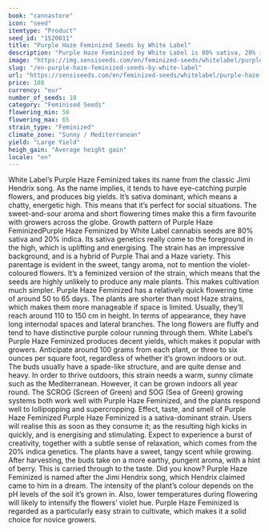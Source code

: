 ```yaml
---
book: "cannastore"
icon: "seed"
itemtype: "Product"
seed_id: "1520011"
title: "Purple Haze Feminized Seeds by White Label"
description: "Purple Haze Feminized by White Label is 80% sativa, 20% indica. Expect big yields, a sweet/sour aroma with berry notes, and a relaxing, creative high."
image: "https://img.sensiseeds.com/en/feminized-seeds/whitelabel/purple-haze-feminised-image.png"
slug: "/en-purple-haze-feminized-seeds-by-white-label"
url: "https://sensiseeds.com/en/feminized-seeds/whitelabel/purple-haze-feminised?a_aid=cannastore"
price: 108
currency: "eur"
number_of_seeds: 10
category: "Feminised Seeds"
flowering_min: 50
flowering_max: 65
strain_type: "Feminized"
climate_zone: "Sunny / Mediterranean"
yield: "Large Yield"
heigh_gain: "Average height gain"
locale: "en"
---
```

White Label’s Purple Haze Feminized takes its name from the classic Jimi Hendrix song. As the name implies, it tends to have eye-catching purple flowers, and produces big yields. It’s sativa dominant, which means a chatty, energetic high. This means that it’s perfect for social situations. The sweet-and-sour aroma and short flowering times make this a firm favourite with growers across the globe. Growth pattern of Purple Haze FeminizedPurple Haze Feminized by White Label cannabis seeds are 80% sativa and 20% indica. Its sativa genetics really come to the foreground in the high, which is uplifting and energising. The strain has an impressive background, and is a hybrid of Purple Thai and a Haze variety. This parentage is evident in the sweet, tangy aroma, not to mention the violet-coloured flowers. It’s a feminized version of the strain, which means that the seeds are highly unlikely to produce any male plants. This makes cultivation much simpler. Purple Haze Feminized has a relatively quick flowering time of around 50 to 65 days. The plants are shorter than most Haze strains, which makes them more manageable if space is limited. Usually, they’ll reach around 110 to 150 cm in height. In terms of appearance, they have long internodal spaces and lateral branches. The long flowers are fluffy and tend to have distinctive purple colour running through them. White Label’s Purple Haze Feminized produces decent yields, which makes it popular with growers. Anticipate around 100 grams from each plant, or three to six ounces per square foot, regardless of whether it’s grown indoors or out. The buds usually have a spade-like structure, and are quite dense and heavy. In order to thrive outdoors, this strain needs a warm, sunny climate such as the Mediterranean. However, it can be grown indoors all year round. The SCROG (Screen of Green) and SOG (Sea of Green) growing systems both work well with Purple Haze Feminized, and the plants respond well to lollipopping and supercropping. Effect, taste, and smell of Purple Haze Feminized Purple Haze Feminized is a sativa-dominant strain. Users will realise this as soon as they consume it; as the resulting high kicks in quickly, and is energising and stimulating. Expect to experience a burst of creativity, together with a subtle sense of relaxation, which comes from the 20% indica genetics. The plants have a sweet, tangy scent while growing. After harvesting, the buds take on a more earthy, pungent aroma, with a hint of berry. This is carried through to the taste. Did you know? Purple Haze Feminized is named after the Jimi Hendrix song, which Hendrix claimed came to him in a dream. The intensity of the plant’s colour depends on the pH levels of the soil it’s grown in. Also, lower temperatures during flowering will likely to intensify the flowers’ violet hue. Purple Haze Feminized is regarded as a particularly easy strain to cultivate, which makes it a solid choice for novice growers.
